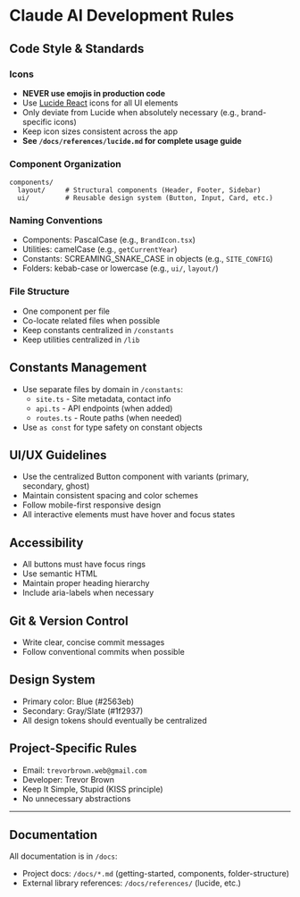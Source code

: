 # Claude AI Development Rules

## Code Style & Standards

### Icons
- **NEVER use emojis in production code**
- Use [Lucide React](https://lucide.dev/) icons for all UI elements
- Only deviate from Lucide when absolutely necessary (e.g., brand-specific icons)
- Keep icon sizes consistent across the app
- **See `/docs/references/lucide.md` for complete usage guide**

### Component Organization
```
components/
  layout/     # Structural components (Header, Footer, Sidebar)
  ui/         # Reusable design system (Button, Input, Card, etc.)
```

### Naming Conventions
- Components: PascalCase (e.g., `BrandIcon.tsx`)
- Utilities: camelCase (e.g., `getCurrentYear`)
- Constants: SCREAMING_SNAKE_CASE in objects (e.g., `SITE_CONFIG`)
- Folders: kebab-case or lowercase (e.g., `ui/`, `layout/`)

### File Structure
- One component per file
- Co-locate related files when possible
- Keep constants centralized in `/constants`
- Keep utilities centralized in `/lib`

## Constants Management
- Use separate files by domain in `/constants`:
  - `site.ts` - Site metadata, contact info
  - `api.ts` - API endpoints (when added)
  - `routes.ts` - Route paths (when needed)
- Use `as const` for type safety on constant objects

## UI/UX Guidelines
- Use the centralized Button component with variants (primary, secondary, ghost)
- Maintain consistent spacing and color schemes
- Follow mobile-first responsive design
- All interactive elements must have hover and focus states

## Accessibility
- All buttons must have focus rings
- Use semantic HTML
- Maintain proper heading hierarchy
- Include aria-labels when necessary

## Git & Version Control
- Write clear, concise commit messages
- Follow conventional commits when possible

## Design System
- Primary color: Blue (#2563eb)
- Secondary: Gray/Slate (#1f2937)
- All design tokens should eventually be centralized

## Project-Specific Rules
- Email: `trevorbrown.web@gmail.com`
- Developer: Trevor Brown
- Keep It Simple, Stupid (KISS principle)
- No unnecessary abstractions

---

## Documentation

All documentation is in `/docs`:
- Project docs: `/docs/*.md` (getting-started, components, folder-structure)
- External library references: `/docs/references/` (lucide, etc.)
